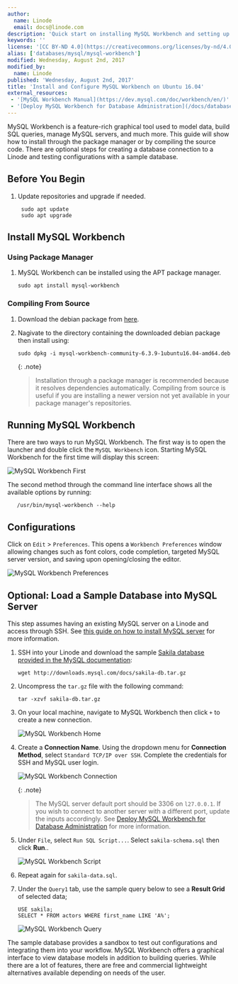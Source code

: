 ```yaml
---
author:
  name: Linode
  email: docs@linode.com
description: 'Quick start on installing MySQL Workbench and setting up a database connection'
keywords: ''
license: '[CC BY-ND 4.0](https://creativecommons.org/licenses/by-nd/4.0)'
alias: ['databases/mysql/mysql-workbench']
modified: Wednesday, August 2nd, 2017
modified_by:
  name: Linode
published: 'Wednesday, August 2nd, 2017'
title: 'Install and Configure MySQL Workbench on Ubuntu 16.04'
external_resources:
 - '[MySQL Workbench Manual](https://dev.mysql.com/doc/workbench/en/)'
 - '[Deploy MySQL Workbench for Database Administration](/docs/databases/mysql/deploy-mysql-workbench-for-database-administration)'
---
```


MySQL Workbench is a feature-rich graphical tool used to model data, build SQL queries, manage MySQL servers, and much more. This guide will show how to install through the package manager or by compiling the source code. There are optional steps for creating a database connection to a Linode and testing configurations with a sample database.

## Before You Begin

1.  Update repositories and upgrade if needed.

         sudo apt update
         sudo apt upgrade

## Install MySQL Workbench

### Using Package Manager

1.  MySQL Workbench can be installed using the APT package manager.

        sudo apt install mysql-workbench

### Compiling From Source

1.  Download the debian package from [here](https://dev.mysql.com/downloads/workbench/).

2.  Nagivate to the directory containing the downloaded debian package then install using:

        sudo dpkg -i mysql-workbench-community-6.3.9-1ubuntu16.04-amd64.deb

    {: .note}
    >
    >Installation through a package manager is recommended because it resolves dependencies automatically. Compiling from source is useful if you are installing a newer version not yet available in your package manager's repositories.

## Running MySQL Workbench

There are two ways to run MySQL Workbench. The first way is to open the launcher and double click the `MySQL Workbench` icon. Starting MySQL Workbench for the first time will display this screen:

![MySQL Workbench First](/docs/assets/mysql-workbench-first.png)

The second method through the command line interface shows all the available options by running:

       /usr/bin/mysql-workbench --help

## Configurations

Click on `Edit` > `Preferences`. This opens a `Workbench Preferences` window allowing changes such as font colors, code completion, targeted MySQL server version, and saving upon opening/closing the editor.

![MySQL Workbench Preferences](/docs/assets/mysql-workbench-preferences.png)

## Optional: Load a Sample Database into MySQL Server

This step assumes having an existing MySQL server on a Linode and access through SSH. See [this guide on how to install MySQL server](/docs/databases/mysql/install-mysql-on-ubuntu-14-04) for more information.

1.  SSH into your Linode and download the sample [Sakila database provided in the MySQL documentation](http://downloads.mysql.com/docs/sakila-db.tar.gz):

        wget http://downloads.mysql.com/docs/sakila-db.tar.gz

2.  Uncompress the `tar.gz` file with the following command:

        tar -xzvf sakila-db.tar.gz

3.  On your local machine, navigate to MySQL Workbench then click `+` to create a new connection.

    ![MySQL Workbench Home](/docs/assets/mysql-workbench-home.png)

4.  Create a **Connection Name**. Using the dropdown menu for **Connection Method**, select `Standard TCP/IP over SSH`. Complete the credentials for SSH and MySQL user login.

    ![MySQL Workbench Connection](/docs/assets/mysql-workbench-connection.png)

    {: .note}
    >
    >The MySQL server default port should be 3306 on `l27.0.0.1`. If you wish to connect to another server with a different port, update the inputs accordingly. See [Deploy MySQL Workbench for Database Administration](/docs/databases/mysql/deploy-mysql-workbench-for-database-administration) for more information.

5.  Under `File`, select `Run SQL Script...`. Select `sakila-schema.sql` then click **Run**..

    ![MySQL Workbench Script](/docs/assets/mysql-workbench-run-script.png)

6.  Repeat again for `sakila-data.sql`.

7.  Under the `Query1` tab, use the sample query below to see a **Result Grid** of selected data;

        USE sakila;
        SELECT * FROM actors WHERE first_name LIKE 'A%';

    ![MySQL Workbench Query](/docs/assets/mysql-workbench-query.png)

The sample database provides a sandbox to test out configurations and integrating them into your workflow. MySQL Workbench offers a graphical interface to view database models in addition to building queries. While there are a lot of features, there are free and commercial lightweight alternatives available depending on needs of the user. 



